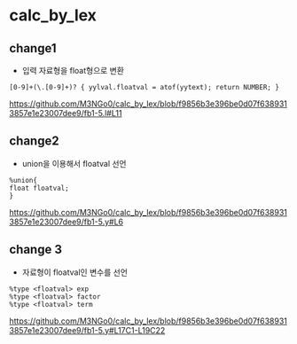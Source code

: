# calc_by_lex
## change1
- 입력 자료형을 float형으로 변환
```
[0-9]+(\.[0-9]+)? { yylval.floatval = atof(yytext); return NUMBER; }
```
https://github.com/M3NGo0/calc_by_lex/blob/f9856b3e396be0d07f6389313857e1e23007dee9/fb1-5.l#L11

## change2
- union을 이용해서 floatval 선언
```
%union{
float floatval;
}
```
https://github.com/M3NGo0/calc_by_lex/blob/f9856b3e396be0d07f6389313857e1e23007dee9/fb1-5.y#L6

## change 3
- 자료형이 floatval인 변수를 선언
```
%type <floatval> exp
%type <floatval> factor
%type <floatval> term
```
https://github.com/M3NGo0/calc_by_lex/blob/f9856b3e396be0d07f6389313857e1e23007dee9/fb1-5.y#L17C1-L19C22


